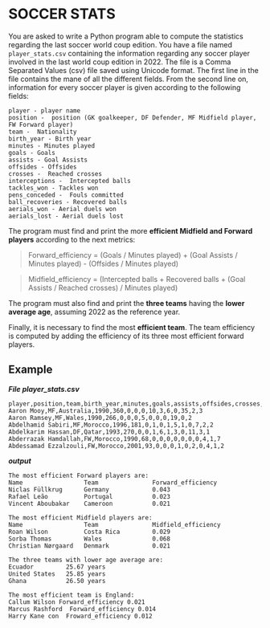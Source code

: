 # SOCCER STATS

You are asked to write a Python program able to compute the statistics regarding the last soccer world coup edition. You have a file named `player_stats.csv` containing the information regarding any soccer player involved in the last world coup edition in 2022. The file is a Comma Separated Values (csv) file saved using Unicode format. The first line in the file contains the mane of all the different fields. From the second line on, information for every soccer player is given according to the following fields:

```
player - player name
position -  position (GK goalkeeper, DF Defender, MF Midfield player, FW Forward player)
team -  Nationality
birth_year - Birth year
minutes - Minutes played
goals - Goals 
assists - Goal Assists 
offsides - Offsides 
crosses -  Reached crosses
interceptions -  Intercepted balls
tackles_won - Tackles won
pens_conceded -  Fouls committed
ball_recoveries - Recovered balls
aerials_won - Aerial duels won
aerials_lost - Aerial duels lost
```

The program must find and print the more **efficient Midfield and Forward players** according to the next metrics:

>Forward_efficiency = (Goals / Minutes played) + (Goal Assists / Minutes played) - (Offsides / Minutes played)

>Midfield_efficiency = (Intercepted balls + Recovered balls + (Goal Assists  / Reached crosses) / Minutes played)

The program must also find and print the **three teams** having the **lower average age**, assuming 2022 as the reference year.

Finally, it is necessary to find the most **efficient team**. The team efficiency is computed by adding the efficiency of its three most efficient forward players.

## Example

***File player_stats.csv***

```
player,position,team,birth_year,minutes,goals,assists,offsides,crosses,interceptions,tackles_won,pens_conceded,ball_recoveries,aerials_won,aerials_lost
Aaron Mooy,MF,Australia,1990,360,0,0,0,10,3,6,0,35,2,3
Aaron Ramsey,MF,Wales,1990,266,0,0,0,5,0,0,0,19,0,2
Abdelhamid Sabiri,MF,Morocco,1996,181,0,1,0,1,5,1,0,7,2,2
Abdelkarim Hassan,DF,Qatar,1993,270,0,0,1,6,1,3,0,11,3,1
Abderrazak Hamdallah,FW,Morocco,1990,68,0,0,0,0,0,0,0,4,1,7
Abdessamad Ezzalzouli,FW,Morocco,2001,93,0,0,0,1,0,2,0,4,1,2
```

***output***

```
The most efficient Forward players are:
Name                 Team      			Forward_efficiency
Niclas Füllkrug      Germany            0.043
Rafael Leão          Portugal           0.023
Vincent Aboubakar    Cameroon           0.021

The most efficient Midfield players are:
Name                 Team      			Midfield_efficiency
Roan Wilson          Costa Rica         0.029
Sorba Thomas         Wales              0.068
Christian Nørgaard   Denmark            0.021

The three teams with lower age average are:
Ecuador         25.67 years
United States   25.85 years 
Ghana           26.50 years

The most efficient team is England:
Callum Wilson Forward_efficiency 0.021
Marcus Rashford  Forward_efficiency 0.014
Harry Kane con  Froward_efficiency 0.012

```

